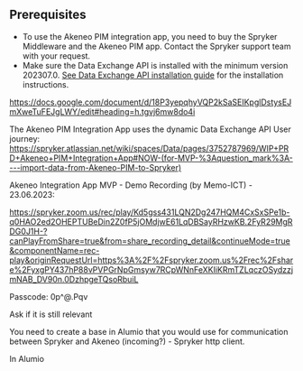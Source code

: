 
## Prerequisites

- To use the Akeneo PIM integration app, you need to buy the Spryker Middleware and the Akeneo PIM app. Contact the Spryker support team with your request.
- Make sure the Data Exchange API is installed with the minimum version 202307.0. [See Data Exchange API installation guide](/docs/scos/dev/feature-integration-guides/202307.0/glue-api/dynamic-data-api/data-exchange-api-integration.html) for the installation instructions.

https://docs.google.com/document/d/18P3yepqhyVQP2kSaSEIKpglDstysEJmXweTuFEJgLWY/edit#heading=h.tgvj6mw8do4i

The Akeneo PIM Integration App uses the dynamic Data Exchange API 
User journey: https://spryker.atlassian.net/wiki/spaces/Data/pages/3752787969/WIP+PRD+Akeneo+PIM+Integration+App#NOW-(for-MVP-%3Aquestion_mark%3A----import-data-from-Akeneo-PIM-to-Spryker)

Akeneo Integration App MVP - Demo Recording (by Memo-ICT) - 23.06.2023: 

https://spryker.zoom.us/rec/play/Kd5gss431LQN2Dg247HQM4CxSxSPe1b-q0HAO2ed2OHEPTUBeDin2Z0fP5jOMdjwE61LqDBSayRHzwKB.2FyR29MgRDG0J1H-?canPlayFromShare=true&from=share_recording_detail&continueMode=true&componentName=rec-play&originRequestUrl=https%3A%2F%2Fspryker.zoom.us%2Frec%2Fshare%2FyxgPY437hP88vPVPGrNpGmsyw7RCpWNnFeXKIiKRmTZLqczOSydzzjmNAB_DV90n.0DzhpgeTQsoRbuiL

Passcode: 0p^@.Pqv

Ask if it is still relevant

You need to create a base in Alumio that you would use for communication between Spryker and Akeneo (incoming?) - Spryker http client.

In Alumio

